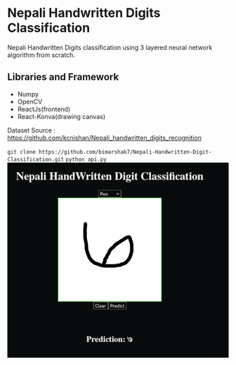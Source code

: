 # Nepali Handwritten Digits Classification

Nepali Handwritten Digits classification using 3 layered neural network algorithm from scratch.

## Libraries and Framework
- Numpy
- OpenCV
- ReactJs(frontend)
- React-Konva(drawing canvas)

Dataset Source : https://github.com/kcnishan/Nepali_handwritten_digits_recognition

`git clone https://github.com/bimarshak7/Nepali-Handwritten-Digit-Classification.git`
`python api.py`
![Nepali Handwritten Digit CLassification](/sample.png "Sample Classification")